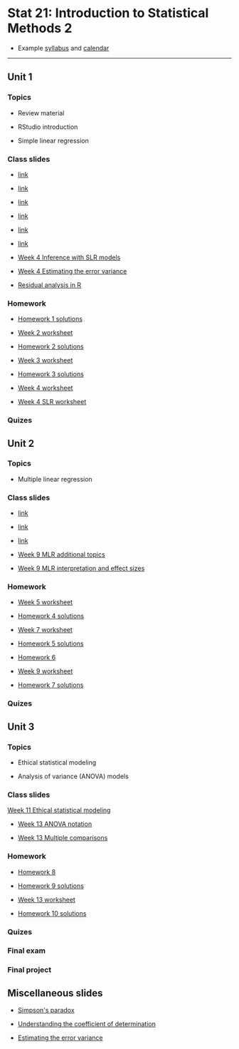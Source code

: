 # Stat 21: Introduction to Statistical Methods 2

* Example [syllabus](https://dr-suz.github.io/Stat21/Stat21_S22/S22-Syllabus.pdf) and [calendar](https://dr-suz.github.io/Stat21/Stat21_S22/S22-Student-Calendar.pdf) 

  
***

## Unit 1

### Topics 

* Review material

* RStudio introduction 

* Simple linear regression

### Class slides 

* [link](https://dr-suz.github.io/Stat21/Stat21_S22/Weekly-lessons-and-assignments/Week2-virtual/week2-1.html)

* [link](https://dr-suz.github.io/Stat21/Stat21_S22/Weekly-lessons-and-assignments/Week2-virtual/week2-2.html)

* [link](https://dr-suz.github.io/Stat21/Stat21_S22/Weekly-lessons-and-assignments/Week2-virtual/week2-3.html)

* [link](https://dr-suz.github.io/Stat21/Stat21_S22/Weekly-lessons-and-assignments/Week3/week3-1.html)

* [link](https://dr-suz.github.io/Stat21/Stat21_S22/Weekly-lessons-and-assignments/Week3/week3-2.html)

* [link](https://dr-suz.github.io/Stat21/Stat21_S22/Weekly-lessons-and-assignments/Week3/week3-3.html)

* [Week 4 Inference with SLR models](https://dr-suz.github.io/Stat21/Stat21_S22/Weekly-lessons-and-assignments/Week4/Copy-of-week9-part1.html)

* [Week 4 Estimating the error variance](https://dr-suz.github.io/Stat21/Stat21_S22/Weekly-lessons-and-assignments/Week4/Copy-of-week9-part2.html)

* [Residual analysis in R](https://dr-suz.github.io/Stat21/Stat21_S22/Weekly-lessons-and-assignments/Week8/error_simulations.html)

### Homework 

* [Homework 1 solutions](https://dr-suz.github.io/Stat21/Stat21_S22/Weekly-lessons-and-assignments/Week2-virtual/HW1_week2_solns.pdf)

* [Week 2 worksheet](https://dr-suz.github.io/Stat21/Stat21_S22/Weekly-lessons-and-assignments/Week2-virtual/Week2-Worksheet.pdf)

* [Homework 2 solutions](https://dr-suz.github.io/Stat21/Stat21_S22/Weekly-lessons-and-assignments/Week3/HW2_week3_solns.html)

* [Week 3 worksheet](https://dr-suz.github.io/Stat21/Stat21_S22/Weekly-lessons-and-assignments/Week3/worksheet.pdf)

* [Homework 3 solutions](https://dr-suz.github.io/Stat21/Stat21_S22/Weekly-lessons-and-assignments/Week4/HW3_week4_solns.pdf)

* [Week 4 worksheet](https://dr-suz.github.io/Stat21/Stat21_S22/Weekly-lessons-and-assignments/Week4/worksheet4_solns.html)

* [Week 4 SLR worksheet](https://dr-suz.github.io/Stat21/Stat21_S22/Weekly-lessons-and-assignments/Week4/Copy-of-class14-solns.html)

### Quizes 


## Unit 2  

### Topics 

*  Multiple linear regression


### Class slides 

* [link](https://dr-suz.github.io/Stat21/Stat21_S22/Weekly-lessons-and-assignments/Week5/week5-1.html)

* [link](https://dr-suz.github.io/Stat21/Stat21_S22/Weekly-lessons-and-assignments/Week6/week6-1.html)

* [link](https://dr-suz.github.io/Stat21/Stat21_S22/Weekly-lessons-and-assignments/Week8/Ch4.html)

* [Week 9 MLR additional topics](https://dr-suz.github.io/Stat21/Stat21_S22/Weekly-lessons-and-assignments/Week9/MLR-additional-topics.html)

* [Week 9 MLR interpretation and effect sizes](https://dr-suz.github.io/Stat21/Stat21_S22/Weekly-lessons-and-assignments/Week9/MLR-interpretation.html)


### Homework 

* [Week 5 worksheet](https://dr-suz.github.io/Stat21/Stat21_S22/Weekly-lessons-and-assignments/Week5/worksheet-week5.html)

* [Homework 4 solutions](https://dr-suz.github.io/Stat21/Stat21_S22/Weekly-lessons-and-assignments/Week6/HW4_week6_solns.pdf)

* [Week 7 worksheet](https://dr-suz.github.io/Stat21/Stat21_S22/Weekly-lessons-and-assignments/Week7/worksheet-week7.html)

* [Homework 5 solutions](https://dr-suz.github.io/Stat21/Stat21_S22/Weekly-lessons-and-assignments/Week7/HW5_week7_solns.pdf)

* [Homework 6](https://dr-suz.github.io/Stat21/Stat21_S22/Weekly-lessons-and-assignments/Week8/HW6_week8.pdf)

* [Week 9 worksheet](https://dr-suz.github.io/Stat21/Stat21_S22/Weekly-lessons-and-assignments/Week9/worksheet-week9.html)

* [Homework 7 solutions](https://dr-suz.github.io/Stat21/Stat21_S22/Weekly-lessons-and-assignments/Week9/HW7_week9_solns.pdf)



### Quizes 


## Unit 3 

### Topics 

* Ethical statistical modeling

* Analysis of variance (ANOVA) models 
 

### Class slides  

[Week 11 Ethical statistical modeling](https://dr-suz.github.io/Stat21/Stat21_S22/Weekly-lessons-and-assignments/Week11/ethical-stats.html)

* [Week 13 ANOVA notation](https://dr-suz.github.io/Stat21/Stat21_S22/Weekly-lessons-and-assignments/Week13/anova_notation.pdf)

* [Week 13 Multiple comparisons](https://dr-suz.github.io/Stat21/Stat21_S22/Weekly-lessons-and-assignments/Week13/multiple_comparisons.html)


### Homework 

* [Homework 8](https://dr-suz.github.io/Stat21/Stat21_S22/Weekly-lessons-and-assignments/Week11/HW8.pdf)

* [Homework 9 solutions](https://dr-suz.github.io/Stat21/Stat21_S22/Weekly-lessons-and-assignments/Week12/HW9_week12_soln.pdf)

* [Week 13 worksheet](https://dr-suz.github.io/Stat21/Stat21_S22/Weekly-lessons-and-assignments/Week13/worksheet-week13-solved.html)

* [Homework 10 solutions](https://dr-suz.github.io/Stat21/Stat21_S22/Weekly-lessons-and-assignments/Week13/HW10_week13_solns.pdf)

### Quizes 




### Final exam


### Final project 


## Miscellaneous slides 

* [Simpson's paradox](https://dr-suz.github.io/Stat21/week8-part1.html)

* [Understanding the coefficient of determination](https://dr-suz.github.io/Stat21/week9-part3.html)

* [Estimating the error variance](https://dr-suz.github.io/Stat21/week9-part2.html)
